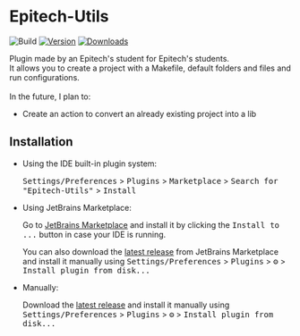 # Epitech-Utils

![Build](https://github.com/Natank25/Epitech-Utils/workflows/Build/badge.svg)
[![Version](https://img.shields.io/jetbrains/plugin/v/MARKETPLACE_ID.svg)](https://plugins.jetbrains.com/plugin/25874)
[![Downloads](https://img.shields.io/jetbrains/plugin/d/MARKETPLACE_ID.svg)](https://plugins.jetbrains.com/plugin/25874)

<!-- Plugin description -->
Plugin made by an Epitech's student for Epitech's students. <br>
It allows you to create a project with a Makefile, default folders and files and run configurations.<br>
<br>
In the future, I plan to:
- Create an action to convert an already existing project into a lib
<!-- Plugin description end -->

## Installation

- Using the IDE built-in plugin system:
  
  <kbd>Settings/Preferences</kbd> > <kbd>Plugins</kbd> > <kbd>Marketplace</kbd> > <kbd>Search for "Epitech-Utils"</kbd> >
  <kbd>Install</kbd>
  
- Using JetBrains Marketplace:

  Go to [JetBrains Marketplace](https://plugins.jetbrains.com/plugin/25874) and install it by clicking the <kbd>Install to ...</kbd> button in case your IDE is running.

  You can also download the [latest release](https://plugins.jetbrains.com/plugin/25874/versions) from JetBrains Marketplace and install it manually using
  <kbd>Settings/Preferences</kbd> > <kbd>Plugins</kbd> > <kbd>⚙️</kbd> > <kbd>Install plugin from disk...</kbd>

- Manually:

  Download the [latest release](https://github.com/Natank25/Epitech-Utils/releases/latest) and install it manually using
  <kbd>Settings/Preferences</kbd> > <kbd>Plugins</kbd> > <kbd>⚙️</kbd> > <kbd>Install plugin from disk...</kbd>

[template]: https://github.com/JetBrains/intellij-platform-plugin-template
[docs:plugin-description]: https://plugins.jetbrains.com/docs/intellij/plugin-user-experience.html#plugin-description-and-presentation
